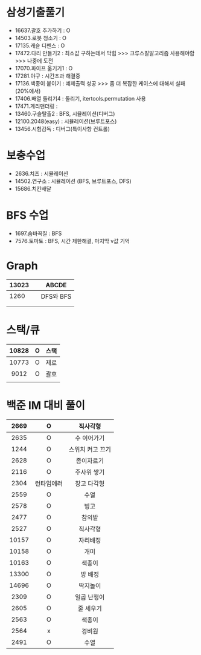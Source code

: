 # 삼성기출풀기
- 16637.괄호 추가하기 : O
- 14503.로봇 청소기 : O
- 17135.캐슬 디펜스 : O
- 17472.다리 만들기2 : 최소값 구하는데서 막힘 >>> 크루스칼알고리즘 사용해야함 >>> 나중에 도전
- 17070.파이프 옮기기1 :  O
- 17281.야구 : 시간초과 해결중
- 17136.색종이 붙이기 :   예제출력 성공 >>> 좀 더 복잡한 케이스에 대해서 실패 (20%에서)
- 17406.배열 돌리기4 : 돌리기, itertools.permutation 사용
- 17471.게리맨더링 : 
- 13460.구슬탈출2 : BFS, 시뮬레이션(디버그)
- 12100.2048(easy) : 시뮬레이션(브루트포스)
- 13456.시험감독 : 디버그(특이사항 컨트롤)



# 보충수업

- 2636.치즈 : 시뮬레이션
- 14502.연구소 : 시뮬레이션 (BFS, 브루트포스, DFS)
- 15686.치킨배달

# BFS 수업

- 1697.숨바꼭질 : BFS
- 7576.토마토 : BFS, 시간 제한해결, 마지막 v값 기억

# Graph

| 13023 |      | ABCDE     |
| ----- | ---- | --------- |
| 1260  |      | DFS와 BFS |
|       |      |           |
|       |      |           |



# 스택/큐

| 10828 |  O   | 스택 |
| :---: | :--: | :--: |
| 10773 |  O   | 제로 |
| 9012  |  O   | 괄호 |
|       |      |      |



# 백준 IM 대비 풀이

| 2669  |   O  | 직사각형       |
| :---: | :--: | :-----------: |
| 2635  |   O  |수 이어가기     |
| 1244  |   O  |스위치 켜고 끄기|
| 2628  |   O  |종이자르기      |
| 2116  |   O  |주사위 쌓기     |
| 2304  |런타임에러|창고 다각형    |
| 2559  |   O  |수열           |
| 2578  |   O  |빙고           |
| 2477  |   O  |참외밭         |
| 2527  |   O  |직사각형        |
| 10157 |   O  |자리배정        |
| 10158 |   O  |개미           |
| 10163 |   O  |색종이         |
| 13300 |   O  |방 배정        |
| 14696 |   O  |딱지놀이       |
| 2309  |   O  |일곱 난쟁이    |
| 2605  |   O  |줄 세우기      |
| 2563  |   O  |색종이         |
| 2564  |   x  |경비원         |
| 2491  |   O  |수열          |